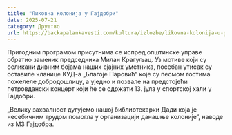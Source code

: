 ```yaml
---
title: "Ликовна колонија у Гајдобри"
date: 2025-07-21
category: Друштво
url: https://backapalankavesti.com/kultura/izlozbe/likovna-kolonija-u-gajdobri/
---
```


Пригодним програмом присутнима се испред општинске управе обратио заменик председника Милан Крагуљац. Уз мотиве који су осликани дивним бојама наших сјајних уметника, посебан утисак су оставиле чланице КУД-а „Благоје Паровић“ које су песмом гостима пожелеле добродошлицу, а уједно и позвале на предстојећи петровдански концерт који ће се одржати 13. јула у спортској хали у Гајдобри.

„Велику захвалност дугујемо нашој библиотекарки Дади која је несебичним трудом помогла у организацији данашње колоније“, наводе из МЗ Гајдобра.
